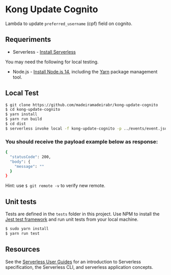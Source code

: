 # Kong Update Cognito

Lambda to update `preferred_username` (cpf) field on cognito.

## Requeriments

- Serverless - [Install Serverless](https://www.serverless.com/framework/docs/getting-started/)

You may need the following for local testing.

- Node.js - [Install Node.js 14](https://nodejs.org/), including the [Yarn](https://yarnpkg.com/getting-started/install) package management tool.

## Local Test

```bash
$ git clone https://github.com/madeiramadeirabr/kong-update-cognito
$ cd kong-update-cognito
$ yarn install
$ yarn run build
$ cd dist
$ serverless invoke local -f kong-update-cognito -p ../events/event.json
```

### You should receive the payload example below as response:

```bash
{
  "statusCode": 200,
  "body": {
    "message": ""
  }
}
```

Hint: use `$ git remote -v` to verify new remote.

## Unit tests

Tests are defined in the `tests` folder in this project. Use NPM to install the [Jest test framework](https://jestjs.io/) and run unit tests from your local machine.

```bash
$ sudo yarn install
$ yarn run test
```

## Resources

See the [Serverless User Guides](https://www.serverless.com/framework/docs/guides/) for an introduction to Serverless specification, the Serverless CLI, and serverless application concepts.
